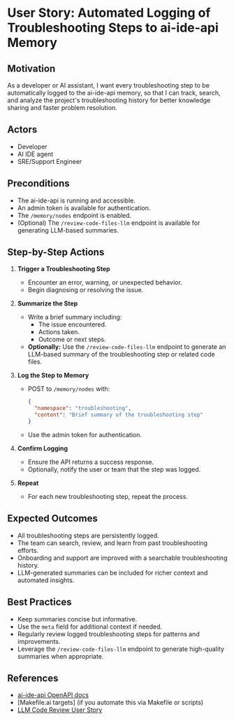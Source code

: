 # User Story: Automated Logging of Troubleshooting Steps to ai-ide-api Memory

## Motivation
As a developer or AI assistant, I want every troubleshooting step to be automatically logged to the ai-ide-api memory, so that I can track, search, and analyze the project's troubleshooting history for better knowledge sharing and faster problem resolution.

## Actors
- Developer
- AI IDE agent
- SRE/Support Engineer

## Preconditions
- The ai-ide-api is running and accessible.
- An admin token is available for authentication.
- The `/memory/nodes` endpoint is enabled.
- (Optional) The `/review-code-files-llm` endpoint is available for generating LLM-based summaries.

## Step-by-Step Actions

1. **Trigger a Troubleshooting Step**
   - Encounter an error, warning, or unexpected behavior.
   - Begin diagnosing or resolving the issue.

2. **Summarize the Step**
   - Write a brief summary including:
     - The issue encountered.
     - Actions taken.
     - Outcome or next steps.
   - **Optionally:** Use the `/review-code-files-llm` endpoint to generate an LLM-based summary of the troubleshooting step or related code files.

3. **Log the Step to Memory**
   - POST to `/memory/nodes` with:
     ```json
     {
       "namespace": "troubleshooting",
       "content": "Brief summary of the troubleshooting step"
     }
     ```
   - Use the admin token for authentication.

4. **Confirm Logging**
   - Ensure the API returns a success response.
   - Optionally, notify the user or team that the step was logged.

5. **Repeat**
   - For each new troubleshooting step, repeat the process.

## Expected Outcomes
- All troubleshooting steps are persistently logged.
- The team can search, review, and learn from past troubleshooting efforts.
- Onboarding and support are improved with a searchable troubleshooting history.
- LLM-generated summaries can be included for richer context and automated insights.

## Best Practices
- Keep summaries concise but informative.
- Use the `meta` field for additional context if needed.
- Regularly review logged troubleshooting steps for patterns and improvements.
- Leverage the `/review-code-files-llm` endpoint to generate high-quality summaries when appropriate.

## References
- [ai-ide-api OpenAPI docs](http://localhost:9103/docs)
- [Makefile.ai targets] (if you automate this via Makefile or scripts)
- [LLM Code Review User Story](./ai_augmented_code_review_full_workflow.md) 